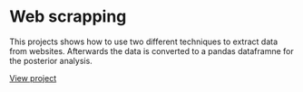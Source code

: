 # Web scrapping

This projects shows how to use two different techniques to extract data from websites. Afterwards the data is converted to a pandas dataframne for the posterior analysis. 


[View project](/Web%20scrapping/Proyecto_webscrapping.ipynb)
